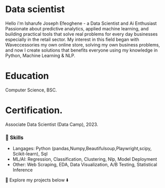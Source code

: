 # Data scientist
Hello i'm Isharufe Joseph Efeoghene - a Data Scientist and Ai Enthusiast Passionate about predictive analytics, applied machine learning, and building practical tools that solve real problems for every day businesses especially in the retail sector. My interest in this field began with Waveccessories my own online store, solving my own business problems, and now I create solutions that benefits everyone using my knowledge in Python, Machine Learning & NLP.

# Education
Computer Science, BSC.

# Certification.
Associate Data Scientist (Data Camp), 2023.

### 🔹 Skills
- Langages: Python (pandas,Numpy,Beautifulsoup,Playwright,scipy, Scikit-learn), Sql
- ML/AI: Regression, Classification, Clustering, Nlp, Model Deployment
- Other: Web Scraping, EDA,  Data Visualization, A/B Testing, Statistical Inference 

📌 Explore my projects below ⬇️
